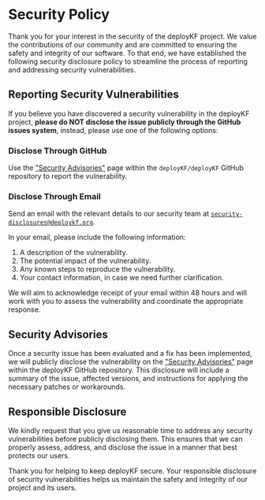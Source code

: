 # Security Policy

Thank you for your interest in the security of the deployKF project. 
We value the contributions of our community and are committed to ensuring the safety and integrity of our software. 
To that end, we have established the following security disclosure policy to streamline the process of reporting and addressing security vulnerabilities.

## Reporting Security Vulnerabilities

If you believe you have discovered a security vulnerability in the deployKF project, __please do NOT disclose the issue publicly through the GitHub issues system__, instead, please use one of the following options:

### Disclose Through GitHub

Use the ["Security Advisories"](https://github.com/deployKF/deployKF/security/advisories) page within the `deployKF/deployKF` GitHub repository to report the vulnerability.

### Disclose Through Email

Send an email with the relevant details to our security team at [`security-disclosures@deploykf.org`](mailto:security-disclosures@deploykf.org?subject=[SECURITY%20DISCLOSURE]).

In your email, please include the following information:

1. A description of the vulnerability.
2. The potential impact of the vulnerability.
3. Any known steps to reproduce the vulnerability.
4. Your contact information, in case we need further clarification.

We will aim to acknowledge receipt of your email within 48 hours and will work with you to assess the vulnerability and coordinate the appropriate response.

## Security Advisories

Once a security issue has been evaluated and a fix has been implemented, we will publicly disclose the vulnerability on the ["Security Advisories"](https://github.com/deployKF/deployKF/security/advisories) page within the deployKF GitHub repository. 
This disclosure will include a summary of the issue, affected versions, and instructions for applying the necessary patches or workarounds.

## Responsible Disclosure

We kindly request that you give us reasonable time to address any security vulnerabilities before publicly disclosing them. 
This ensures that we can properly assess, address, and disclose the issue in a manner that best protects our users.

Thank you for helping to keep deployKF secure. 
Your responsible disclosure of security vulnerabilities helps us maintain the safety and integrity of our project and its users.